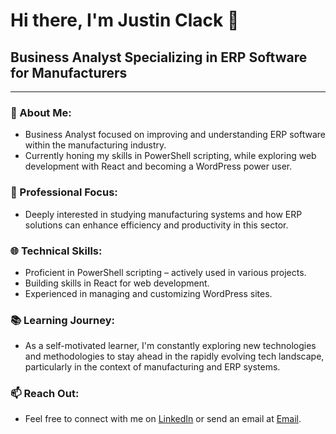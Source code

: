 # Hi there, I'm Justin Clack 👋

## Business Analyst Specializing in ERP Software for Manufacturers

---

### 🌱 About Me:
- Business Analyst focused on improving and understanding ERP software within the manufacturing industry.
- Currently honing my skills in PowerShell scripting, while exploring web development with React and becoming a WordPress power user.

### 💼 Professional Focus:
- Deeply interested in studying manufacturing systems and how ERP solutions can enhance efficiency and productivity in this sector.

### 🌐 Technical Skills:
- Proficient in PowerShell scripting – actively used in various projects.
- Building skills in React for web development.
- Experienced in managing and customizing WordPress sites.

### 📚 Learning Journey:
- As a self-motivated learner, I'm constantly exploring new technologies and methodologies to stay ahead in the rapidly evolving tech landscape, particularly in the context of manufacturing and ERP systems.

### 📫 Reach Out:
- Feel free to connect with me on [LinkedIn](https://www.linkedin.com/in/justinclack) or send an email at [Email](mailto:jclack2@gmail.com).
